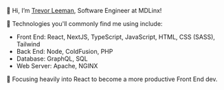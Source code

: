 👋 Hi, I’m [Trevor Leeman](https://www.linkedin.com/in/trevor-leeman/), Software Engineer at MDLinx!

🧰 Technologies you'll commonly find me using include:
- Front End: React, NextJS, TypeScript, JavaScript, HTML, CSS (SASS), Tailwind
- Back End: Node, ColdFusion, PHP
- Database: GraphQL, SQL
- Web Server: Apache, NGINX

🌱 Focusing heavily into React to become a more productive Front End dev.
